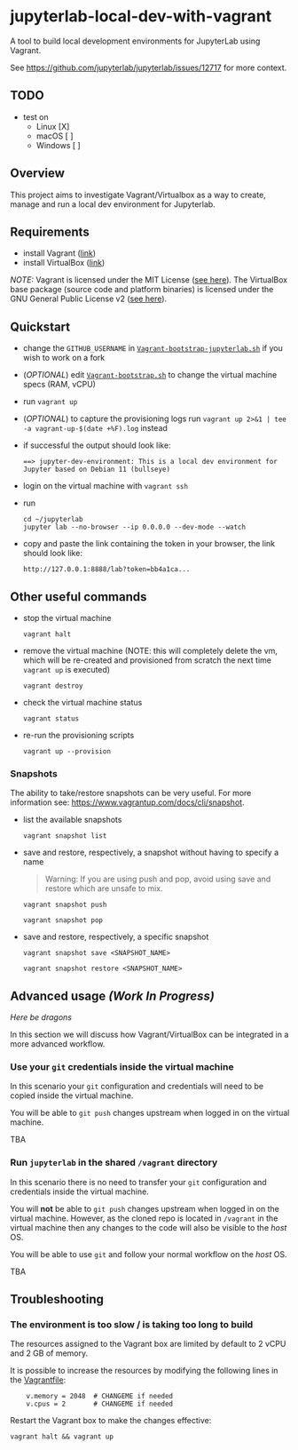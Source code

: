 # jupyterlab-local-dev-with-vagrant

A tool to build local development environments for JupyterLab using Vagrant.

See https://github.com/jupyterlab/jupyterlab/issues/12717 for more context.

## TODO
- test on
  - Linux [X]
  - macOS [ ]
  - Windows [ ]

## Overview

This project aims to investigate Vagrant/Virtualbox as a way to create, manage and run a local dev environment for Jupyterlab.

## Requirements

- install Vagrant ([link](https://www.vagrantup.com/downloads))
- install VirtualBox ([link](https://www.virtualbox.org/wiki/Downloads))

*NOTE:* Vagrant is licensed under the MIT License ([see here](https://github.com/hashicorp/vagrant/blob/main/LICENSE)). The VirtualBox base package (source code and platform binaries) is licensed under the GNU General Public License v2 ([see here](https://www.virtualbox.org/wiki/Licensing_FAQ)). 

## Quickstart

- change the `GITHUB_USERNAME` in [`Vagrant-bootstrap-jupyterlab.sh`](Vagrant-bootstrap-jupyterlab.sh) if you wish to work on a fork

- (*OPTIONAL*) edit [`Vagrant-bootstrap.sh`](Vagrant-bootstrap.sh) to change the virtual machine specs (RAM, vCPU)

- run `vagrant up`

- (*OPTIONAL*) to capture the provisioning logs run `vagrant up 2>&1 | tee -a vagrant-up-$(date +%F).log` instead

- if successful the output should look like:
  ```shell
  ==> jupyter-dev-environment: This is a local dev environment for Jupyter based on Debian 11 (bullseye)
  ```

- login on the virtual machine with `vagrant ssh`

- run
  ```shell
  cd ~/jupyterlab
  jupyter lab --no-browser --ip 0.0.0.0 --dev-mode --watch
  ```

- copy and paste the link containing the token in your browser, the link should look like:
  ```shell
  http://127.0.0.1:8888/lab?token=bb4a1ca...
  ```

## Other useful commands

- stop the virtual machine
  ```shell
  vagrant halt
  ```

- remove the virtual machine
  (NOTE: this will completely delete the vm, which will be re-created and provisioned from scratch the next time `vagrant up` is executed)
  ```shell
  vagrant destroy
  ```

- check the virtual machine status
  ```shell
  vagrant status
  ```

- re-run the provisioning scripts
  ```shell
  vagrant up --provision
  ```

### Snapshots

The ability to take/restore snapshots can be very useful. For more information see: https://www.vagrantup.com/docs/cli/snapshot.

- list the available snapshots
  ```shell
  vagrant snapshot list
  ```

- save and restore, respectively, a snapshot without having to specify a name
  > Warning: If you are using push and pop, avoid using save and restore which are unsafe to mix.
  ```shell
  vagrant snapshot push
  ```
  ```shell
  vagrant snapshot pop
  ```

- save and restore, respectively, a specific snapshot
  ```shell
  vagrant snapshot save <SNAPSHOT_NAME>
  ```
  ```shell
  vagrant snapshot restore <SNAPSHOT_NAME>
  ```

## Advanced usage *(Work In Progress)*

*Here be dragons*

In this section we will discuss how Vagrant/VirtualBox can be integrated in a more advanced workflow.

### Use your `git` credentials inside the virtual machine

In this scenario your `git` configuration and credentials will need to be copied inside the virtual machine.

You will be able to `git push` changes upstream when logged in on the virtual machine. 

TBA

### Run `jupyterlab` in the shared `/vagrant` directory

In this scenario there is no need to transfer your `git` configuration and credentials inside the virtual machine.

You will **not** be able to `git push` changes upstream when logged in on the virtual machine. However, as the cloned repo is located in `/vagrant` in the virtual machine then any changes to the code will also be visible to the *host* OS.

You will be able to use `git` and follow your normal workflow on the *host* OS.

TBA

## Troubleshooting

### The environment is too slow / is taking too long to build

The resources assigned to the Vagrant box are limited by default to 2 vCPU and 2 GB of memory.

It is possible to increase the resources by modifying the following lines in the [Vagrantfile](./Vagrantfile#L8-L9):

```
    v.memory = 2048  # CHANGEME if needed
    v.cpus = 2       # CHANGEME if needed
```

Restart the Vagrant box to make the changes effective:

```shell
vagrant halt && vagrant up
```
 